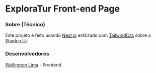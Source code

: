 
# ExploraTur Front-end Page



### Sobre (Técnico)

Este projeto é feito usando [Next.js](https://nextjs.org/) estilizado com [TailwindCss](https://tailwindcss.com/) sobre a [Shadcn.Ui](https://tailwindcss.com/).


### Desenvolvedores
[Wellington Lima](https://github.com/zWellingtonLima) - Frontend